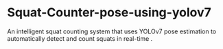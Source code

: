 # Squat-Counter-pose-using-yolov7
An intelligent squat counting system that uses YOLOv7 pose estimation to automatically detect and count squats in real-time .
